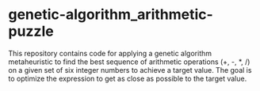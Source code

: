 # genetic-algorithm_arithmetic-puzzle
This repository contains code for applying a genetic algorithm metaheuristic to find the best sequence of arithmetic operations (+, -, *, /) on a given set of six integer numbers to achieve a target value. The goal is to optimize the expression to get as close as possible to the target value.
